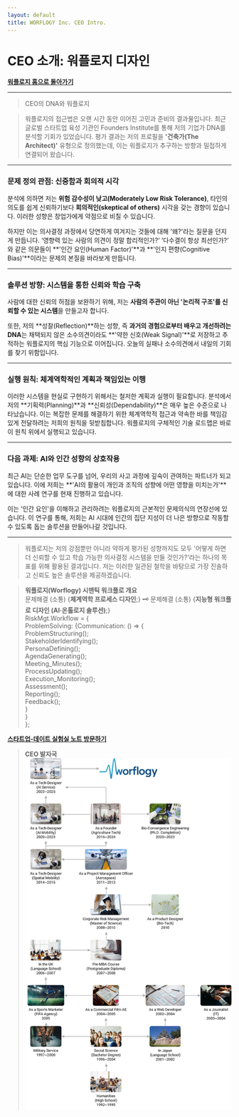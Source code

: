 ```yaml
---
layout: default
title: WORFLOGY Inc. CEO Intro.
---
```


# CEO 소개: 워플로지 디자인

[**워플로지 홈으로 돌아가기**](https://worflogy.com)

---

> CEO의 DNA와 워플로지

> 워플로지의 접근법은 오랜 시간 동안 이어진 고민과 준비의 결과물입니다. 최근 글로벌 스타트업 육성 기관인 Founders Institute를 통해 저의 기업가 DNA를 분석할 기회가 있었습니다. 평가 결과는 저의 프로필을 **'건축가(The Architect)'** 유형으로 정의했는데, 이는 워플로지가 추구하는 방향과 밀접하게 연결되어 왔습니다.

---

### 문제 정의 관점: 신중함과 회의적 시각

분석에 의하면 저는 **위험 감수성이 낮고(Moderately Low Risk Tolerance)**, 타인의 의도를 쉽게 신뢰하기보다 **회의적인(skeptical of others)** 시각을 갖는 경향이 있습니다. 이러한 성향은 창업가에게 약점으로 비칠 수 있습니다.

하지만 이는 의사결정 과정에서 당연하게 여겨지는 것들에 대해 '왜?'라는 질문을 던지게 만듭니다. ‘영향력 있는 사람의 의견이 정말 합리적인가?’ ‘다수결이 항상 최선인가?’ 와 같은 의문들이 **'인간 요인(Human Factor)'**과 **'인지 편향(Cognitive Bias)'**이라는 문제의 본질을 바라보게 만듭니다.

---

### 솔루션 방향: 시스템을 통한 신뢰와 학습 구축

사람에 대한 신뢰의 허점을 보완하기 위해, 저는 **사람의 주관이 아닌 '논리적 구조'를 신뢰할 수 있는 시스템**을 만들고자 합니다.

또한, 저의 **성찰(Reflection)**하는 성향, 즉 **과거의 경험으로부터 배우고 개선하려는 DNA**는 채택되지 않은 소수의견이라도 **'약한 신호(Weak Signal)'**로 저장하고 추적하는 워플로지의 핵심 기능으로 이어집니다. 오늘의 실패나 소수의견에서 내일의 기회를 찾기 위함입니다.

---

### 실행 원칙: 체계역학적인 계획과 책임있는 이행

이러한 시스템을 현실로 구현하기 위해서는 철저한 계획과 실행이 필요합니다. 분석에서 저의 **기획력(Planning)**과 **신뢰성(Dependability)**은 매우 높은 수준으로 나타났습니다. 이는 복잡한 문제를 해결하기 위한 체계역학적 접근과 약속한 바를 책임감 있게 전달하려는 저희의 원칙을 뒷받침합니다. 워플로지의 구체적인 기술 로드맵은 바로 이 원칙 위에서 실행되고 있습니다.

---

### 다음 과제: AI와 인간 성향의 상호작용

최근 AI는 단순한 업무 도구를 넘어, 우리의 사고 과정에 깊숙이 관여하는 파트너가 되고 있습니다. 이에 저희는 **'AI의 활용이 개인과 조직의 성향에 어떤 영향을 미치는가'**에 대한 사례 연구를 현재 진행하고 있습니다.

이는 '인간 요인'을 이해하고 관리하려는 워플로지의 근본적인 문제의식의 연장선에 있습니다. 이 연구를 통해, 저희는 AI 시대에 인간의 집단 지성이 더 나은 방향으로 작동할 수 있도록 돕는 솔루션을 만들어나갈 것입니다.

---

> 워플로지는 저의 강점뿐만 아니라 약하게 평가된 성향까지도 모두 '어떻게 하면 더 신뢰할 수 있고 학습 가능한 의사결정 시스템을 만들 것인가?'라는 하나의 목표를 위해 활용된 결과입니다. 저는 이러한 일관된 철학을 바탕으로 가장 진솔하고 신뢰도 높은 솔루션을 제공하겠습니다.

> **워플로지(Worflogy) 시맨틱 워크플로 개요**<br>
문제해결 (소통) {**체계역학 프로세스 디자인**;} 🗝️ 문제해결 (소통) {**지능형 워크플로 디자인 (AI·온톨로지 솔루션)**;}<br>
RiskMgt.Workflow = {<br>
    ProblemSolving: {Communication: () => {<br>
        ProblemStructuring();<br>
        StakeholderIdentifying();<br>
        PersonaDefining();<br>
        AgendaGenerating();<br>
        Meeting_Minutes();<br>
        ProcessUpdating();<br>
        Execution_Monitoring();<br>
        Assessment();<br>
        Reporting();<br>
        Feedback();<br>
        }<br>
    }<br>
};

[**스타트업-데이트 실험실 노트 방문하기**](https://journal.worflogy.com)

> **CEO 발자국**<br>
![CEO 프로필](ceo_Footprint.png)
